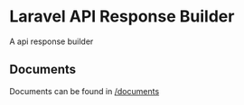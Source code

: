 # Laravel API Response Builder

A api response builder

## Documents

Documents can be found in [/documents](documents/documents.md)

